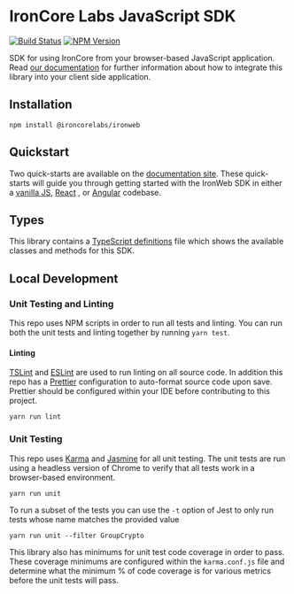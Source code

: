 # IronCore Labs JavaScript SDK

[![Build Status](https://travis-ci.org/IronCoreLabs/ironweb.svg?branch=master)](https://travis-ci.org/IronCoreLabs/ironweb)
[![NPM Version](https://badge.fury.io/js/%40ironcorelabs%2Fironweb.svg)](https://www.npmjs.com/package/@ironcorelabs/ironweb)

SDK for using IronCore from your browser-based JavaScript application. Read [our documentation](https://docs.ironcorelabs.com) for further information about how to integrate this library into your client side application.

## Installation

`npm install @ironcorelabs/ironweb`

## Quickstart

Two quick-starts are available on the [documentation site](https://docs.ironcorelabs.com). These quick-starts will guide you through getting started with the IronWeb SDK in either a [vanilla JS](https://docs.ironcorelabs.com/getting-started/vanilla-javascript), [React](https://github.com/IronCoreLabs/getting-started-react) , or [Angular](https://docs.ironcorelabs.com/getting-started/angular) codebase.

## Types

This library contains a [TypeScript definitions](ironweb.d.ts) file which shows the available classes and methods for this SDK.

## Local Development

### Unit Testing and Linting

This repo uses NPM scripts in order to run all tests and linting. You can run both the unit tests and linting together by running `yarn test`.

#### Linting

[TSLint](https://palantir.github.io/tslint/) and [ESLint](https://eslint.org/) are used to run linting on all source code. In addition this repo has a [Prettier](https://prettier.io) configuration to auto-format source code upon save. Prettier should be configured within your IDE before contributing to this project.

`yarn run lint`

### Unit Testing

This repo uses [Karma](https://karma-runner.github.io/latest/index.html) and [Jasmine](https://jasmine.github.io/) for all unit testing. The unit tests are run using a headless version of Chrome to verify that all tests work in a browser-based environment.

`yarn run unit`

To run a subset of the tests you can use the `-t` option of Jest to only run tests whose name matches the provided value

`yarn run unit --filter GroupCrypto`

This library also has minimums for unit test code coverage in order to pass. These coverage minimums are configured within the `karma.conf.js` file and determine what the minimum % of code coverage is for various metrics before the unit tests will pass.

